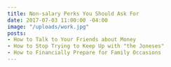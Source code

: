 ```yaml
---
title: Non-salary Perks You Should Ask For
date: 2017-07-03 11:00:00 -04:00
image: "/uploads/work.jpg"
posts:
- How to Talk to Your Friends about Money
- How to Stop Trying to Keep Up with "the Joneses"
- How to Financially Prepare for Family Occasions
---
```


